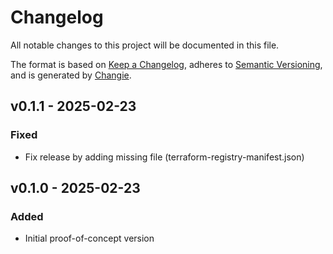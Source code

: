 # Changelog
All notable changes to this project will be documented in this file.

The format is based on [Keep a Changelog](https://keepachangelog.com/en/1.0.0/),
adheres to [Semantic Versioning](https://semver.org/spec/v2.0.0.html),
and is generated by [Changie](https://github.com/miniscruff/changie).


## v0.1.1 - 2025-02-23
### Fixed
* Fix release by adding missing file (terraform-registry-manifest.json)

## v0.1.0 - 2025-02-23
### Added
* Initial proof-of-concept version
